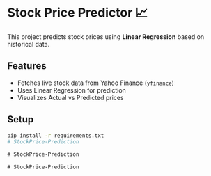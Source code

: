 # Stock Price Predictor 📈

This project predicts stock prices using **Linear Regression** based on historical data.

## Features
- Fetches live stock data from Yahoo Finance (`yfinance`)
- Uses Linear Regression for prediction
- Visualizes Actual vs Predicted prices

## Setup
```bash
pip install -r requirements.txt
#   S t o c k P r i c e - P r e d i c t i o n  
 #   S t o c k P r i c e - P r e d i c t i o n  
 #   S t o c k P r i c e - P r e d i c t i o n  
 